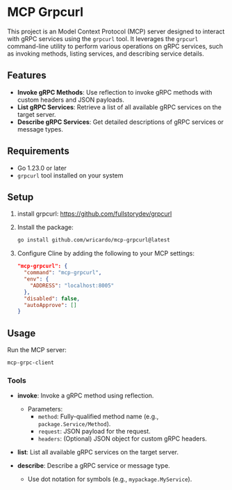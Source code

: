 # MCP Grpcurl

This project is an Model Context Protocol (MCP) server designed to interact with gRPC services using the `grpcurl` tool. It leverages the `grpcurl` command-line utility to perform various operations on gRPC services, such as invoking methods, listing services, and describing service details.

## Features

- **Invoke gRPC Methods**: Use reflection to invoke gRPC methods with custom headers and JSON payloads.
- **List gRPC Services**: Retrieve a list of all available gRPC services on the target server.
- **Describe gRPC Services**: Get detailed descriptions of gRPC services or message types.

## Requirements

- Go 1.23.0 or later
- `grpcurl` tool installed on your system

## Setup
1. install grpcurl: https://github.com/fullstorydev/grpcurl

2. Install the package:
   ```bash
   go install github.com/wricardo/mcp-grpcurl@latest
   ```

3. Configure Cline by adding the following to your MCP settings:
   ```json
   "mcp-grpcurl": {
     "command": "mcp-grpcurl",
     "env": {
       "ADDRESS": "localhost:8005"
     },
     "disabled": false,
     "autoApprove": []
   }
   ```

## Usage

Run the MCP server:
```bash
mcp-grpc-client
```

### Tools

- **invoke**: Invoke a gRPC method using reflection.
  - Parameters:
    - `method`: Fully-qualified method name (e.g., `package.Service/Method`).
    - `request`: JSON payload for the request.
    - `headers`: (Optional) JSON object for custom gRPC headers.

- **list**: List all available gRPC services on the target server.

- **describe**: Describe a gRPC service or message type.
  - Use dot notation for symbols (e.g., `mypackage.MyService`).
